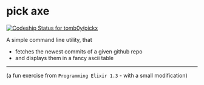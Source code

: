 # pick axe

[ ![Codeship Status for tomb0y/pickx](https://app.codeship.com/projects/649154a0-1664-0135-68ea-6ee9cccc6faf/status?branch=master)](https://app.codeship.com/projects/218205)

A simple command line utility, that

* fetches the newest commits of a given github repo
* and displays them in a fancy ascii table

---

(a fun exercise from `Programming Elixir 1.3` - with a small modification)
